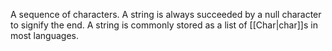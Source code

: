 A sequence of characters. A string is always succeeded by a null character to signify the end. A string is commonly stored as a list of [[Char|char]]s in most languages.